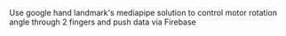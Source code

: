 Use google hand landmark's mediapipe solution to control motor rotation angle through 2 fingers and push data via Firebase
